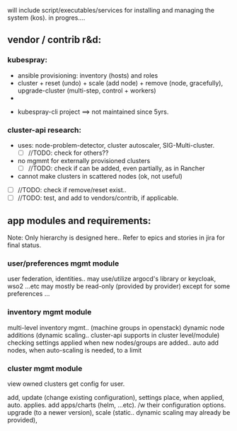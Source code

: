 will include script/executables/services for installing and managing the system (kos).
in progres....

## vendor / contrib r&d:

### kubespray:
- ansible provisioning: inventory (hosts) and roles
- cluster + reset (undo) + scale (add node) + remove (node, gracefully), upgrade-cluster (multi-step, control + workers)
- 

+ kubespray-cli project ==> not maintained since 5yrs.

### cluster-api research:

- uses: node-problem-detector, cluster autoscaler, SIG-Multi-cluster.  
    - [ ] //TODO: check for others??
- no mgmmt for externally provisioned clusters
    - [ ] //TODO: check if can be added, even partially, as in Rancher
- cannot make clusters in scattered nodes (ok, not useful)
- [ ] //TODO: check if remove/reset exist..
- [ ] //TODO: test, and add to vendors/contrib, if applicable.

## app modules and requirements:

Note: Only hierarchy is designed here.. Refer to epics and stories in jira for final status.

### user/preferences mgmt module
user federation, identities.. may use/utilize argocd's library or keycloak, wso2 ...etc
may mostly be read-only (provided by provider) except for some preferences ...

### inventory mgmt module
multi-level inventory mgmt.. (machine groups in openstack)
    dynamic node additions (dynamic scaling.. cluster-api supports in cluster level/module) checking
    settings applied when new nodes/groups are added..
    auto add nodes, when auto-scaling is needed, to a limit

### cluster mgmt module
view owned clusters
    get config for user.

add, 
update (change existing configuration),
    settings place, when applied, auto. applies.
    add apps/charts (helm, ...etc). /w their configuration options.
upgrade (to a newer version), 
scale (static.. dynamic scaling may already be provided), 


